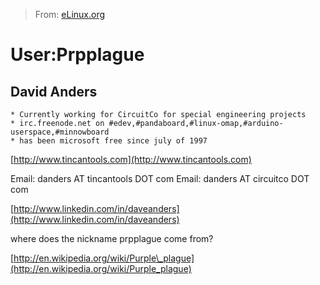 > From: [eLinux.org](http://eLinux.org/User:Prpplague "http://eLinux.org/User:Prpplague")


# User:Prpplague



## David Anders

    * Currently working for CircuitCo for special engineering projects
    * irc.freenode.net on #edev,#pandaboard,#linux-omap,#arduino-userspace,#minnowboard
    * has been microsoft free since july of 1997

[http://www.tincantools.com](http://www.tincantools.com)

Email: danders AT tincantools DOT com
 Email: danders AT circuitco DOT com

[http://www.linkedin.com/in/daveanders](http://www.linkedin.com/in/daveanders)


 where does the nickname prpplague come from?

[http://en.wikipedia.org/wiki/Purple\_plague](http://en.wikipedia.org/wiki/Purple_plague)


